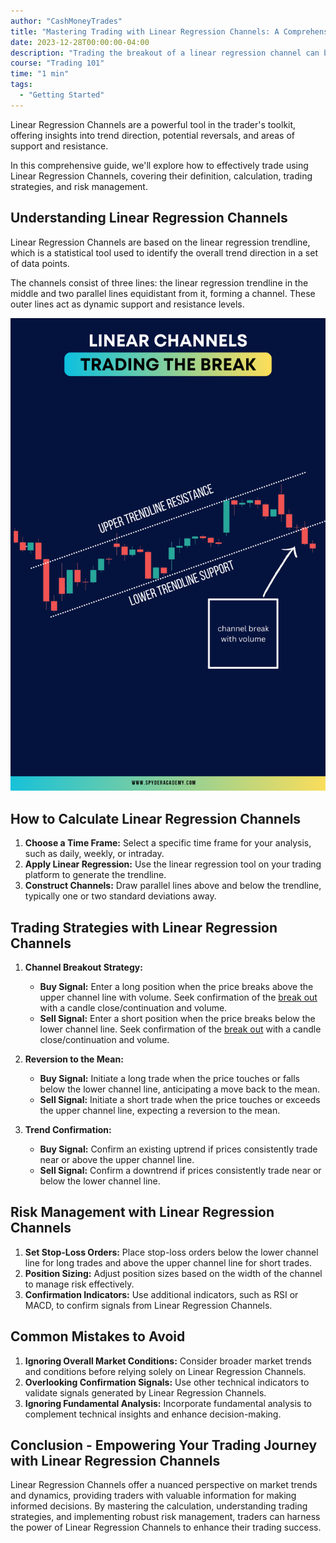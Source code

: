 ```yaml
---
author: "CashMoneyTrades"
title: "Mastering Trading with Linear Regression Channels: A Comprehensive Guide"
date: 2023-12-28T00:00:00-04:00
description: "Trading the breakout of a linear regression channel can be a powerful trading method for breakout traders."
course: "Trading 101"
time: "1 min"
tags:
  - "Getting Started"
---
```


Linear Regression Channels are a powerful tool in the trader's toolkit, offering insights into trend direction, potential reversals, and areas of support and resistance. 

In this comprehensive guide, we'll explore how to effectively trade using Linear Regression Channels, covering their definition, calculation, trading strategies, and risk management.

## **Understanding Linear Regression Channels**

Linear Regression Channels are based on the linear regression trendline, which is a statistical tool used to identify the overall trend direction in a set of data points. 

The channels consist of three lines: the linear regression trendline in the middle and two parallel lines equidistant from it, forming a channel. These outer lines act as dynamic support and resistance levels.

![Linear Regression Channels](pins/channels.png)

## **How to Calculate Linear Regression Channels**

1. **Choose a Time Frame:** Select a specific time frame for your analysis, such as daily, weekly, or intraday.
2. **Apply Linear Regression:** Use the linear regression tool on your trading platform to generate the trendline.
3. **Construct Channels:** Draw parallel lines above and below the trendline, typically one or two standard deviations away.

## **Trading Strategies with Linear Regression Channels**

1. **Channel Breakout Strategy:**
   - **Buy Signal:** Enter a long position when the price breaks above the upper channel line with volume.  Seek confirmation of the [break out](/education/how-to-trade-the-break-hook-and-go/) with a candle close/continuation and volume.
   - **Sell Signal:** Enter a short position when the price breaks below the lower channel line.  Seek confirmation of the [break out](/education/how-to-trade-the-break-hook-and-go/) with a candle close/continuation and volume.

2. **Reversion to the Mean:**
   - **Buy Signal:** Initiate a long trade when the price touches or falls below the lower channel line, anticipating a move back to the mean.
   - **Sell Signal:** Initiate a short trade when the price touches or exceeds the upper channel line, expecting a reversion to the mean.

3. **Trend Confirmation:**
   - **Buy Signal:** Confirm an existing uptrend if prices consistently trade near or above the upper channel line.
   - **Sell Signal:** Confirm a downtrend if prices consistently trade near or below the lower channel line.

## **Risk Management with Linear Regression Channels**

1. **Set Stop-Loss Orders:** Place stop-loss orders below the lower channel line for long trades and above the upper channel line for short trades.
2. **Position Sizing:** Adjust position sizes based on the width of the channel to manage risk effectively.
3. **Confirmation Indicators:** Use additional indicators, such as RSI or MACD, to confirm signals from Linear Regression Channels.

## **Common Mistakes to Avoid**

1. **Ignoring Overall Market Conditions:** Consider broader market trends and conditions before relying solely on Linear Regression Channels.
2. **Overlooking Confirmation Signals:** Use other technical indicators to validate signals generated by Linear Regression Channels.
3. **Ignoring Fundamental Analysis:** Incorporate fundamental analysis to complement technical insights and enhance decision-making.

## **Conclusion - Empowering Your Trading Journey with Linear Regression Channels**

Linear Regression Channels offer a nuanced perspective on market trends and dynamics, providing traders with valuable information for making informed decisions. By mastering the calculation, understanding trading strategies, and implementing robust risk management, traders can harness the power of Linear Regression Channels to enhance their trading success.

